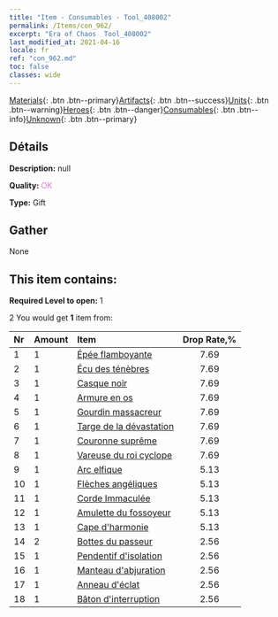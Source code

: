 ```yaml
---
title: "Item - Consumables - Tool_408002"
permalink: /Items/con_962/
excerpt: "Era of Chaos  Tool_408002"
last_modified_at: 2021-04-16
locale: fr
ref: "con_962.md"
toc: false
classes: wide
---
```

 [Materials](/fr/Items/){: .btn .btn--primary}[Artifacts](/fr/Items/Artifacts/){: .btn .btn--success}[Units](/fr/Items/Units/){: .btn .btn--warning}[Heroes](/fr/Items/Heroes/){: .btn .btn--danger}[Consumables](/fr/Items/Consumables/){: .btn .btn--info}[Unknown](/fr/Items/Unknown/){: .btn .btn--primary}

## Détails
 **Description:** null

 **Quality:** <span style="color: #DA70D6">OK</span>

 **Type:** Gift

## Gather

  None

## This item contains:

 **Required Level to open:** 1

 2 You would get **1** item  from:

  | Nr | Amount |     Item    | Drop Rate,% |
  |:---|:-------|:------------|:---------:|
  | 1 | 1 | [Épée flamboyante](/fr/Items/art_121/) | 7.69 | 
  | 2 | 1 | [Écu des ténèbres](/fr/Items/art_122/) | 7.69 | 
  | 3 | 1 | [Casque noir](/fr/Items/art_123/) | 7.69 | 
  | 4 | 1 | [Armure en os](/fr/Items/art_124/) | 7.69 | 
  | 5 | 1 | [Gourdin massacreur](/fr/Items/art_125/) | 7.69 | 
  | 6 | 1 | [Targe de la dévastation](/fr/Items/art_126/) | 7.69 | 
  | 7 | 1 | [Couronne suprême](/fr/Items/art_127/) | 7.69 | 
  | 8 | 1 | [Vareuse du roi cyclope](/fr/Items/art_128/) | 7.69 | 
  | 9 | 1 | [Arc elfique](/fr/Items/art_103/) | 5.13 | 
  | 10 | 1 | [Flèches angéliques](/fr/Items/art_104/) | 5.13 | 
  | 11 | 1 | [Corde Immaculée](/fr/Items/art_105/) | 5.13 | 
  | 12 | 1 | [Amulette du fossoyeur](/fr/Items/art_129/) | 5.13 | 
  | 13 | 1 | [Cape d'harmonie](/fr/Items/art_130/) | 5.13 | 
  | 14 | 2 | [Bottes du passeur](/fr/Items/art_131/) | 2.56 | 
  | 15 | 1 | [Pendentif d'isolation](/fr/Items/art_136/) | 2.56 | 
  | 16 | 1 | [Manteau d'abjuration](/fr/Items/art_137/) | 2.56 | 
  | 17 | 1 | [Anneau d'éclat](/fr/Items/art_138/) | 2.56 | 
  | 18 | 1 | [Bâton d'interruption](/fr/Items/art_139/) | 2.56 | 
